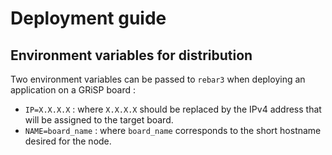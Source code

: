 # Deployment guide

## Environment variables for distribution
Two environment variables can be passed to `rebar3` when deploying an application on a GRiSP board : 

- `IP=X.X.X.X` : where `X.X.X.X` should be replaced by the IPv4 address that will be assigned to the target board.
- `NAME=board_name` : where `board_name` corresponds to the short hostname desired for the node.
